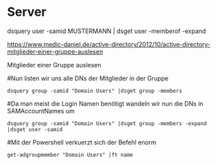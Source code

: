 # Server


dsquery user -samid MUSTERMANN | dsget user -memberof -expand

https://www.medic-daniel.de/active-directory/2012/10/active-directory-mitglieder-einer-gruppe-auslesen

Mitglieder einer Gruppe auslesen

#Nun listen wir uns alle DNs der Mitglieder in der Gruppe

`dsquery group -samid "Domain Users" |dsget group -members`

#Da man meist die Login Namen benötigt wandeln wir nun die DNs in SAMAccountNames um

`dsquery group -samid "Domain Users" |dsget group -members -expand |dsget user -samid`

#Mit der Powershell verkuerzt sich der Befehl enorm

`get-adgroupmember "Domain Users" |ft name`

